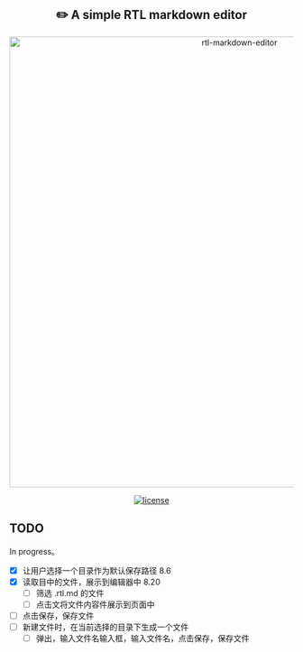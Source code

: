<h2 align="center">✏️ A simple RTL markdown editor</h2>
<p align="center">
    <img src="https://github.com/mohammad-alizade/rtl-markdown-editor/blob/master/assets/rtl-markdown-editor.gif?raw=true" alt="rtl-markdown-editor" width="800"/>
</p>
<p align="center">
    <a href="https://github.com/Elgar17/rtldown/tree/master"><img src="https://badgen.net/github/license/mohammad-alizade/rtl-markdown-editor" alt="license" /></a>
</p>


## TODO

In progress。

- [x] 让用户选择一个目录作为默认保存路径 8.6
- [x] 读取目中的文件，展示到编辑器中 8.20
  - [ ] 筛选 .rtl.md 的文件
  - [ ] 点击文将文件内容件展示到页面中
- [ ] 点击保存，保存文件
- [ ] 新建文件时，在当前选择的目录下生成一个文件
  - [ ] 弹出，输入文件名输入框，输入文件名，点击保存，保存文件 